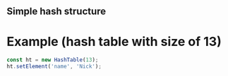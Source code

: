 ## Simple hash structure

# Example (hash table with size of 13)
```js
const ht = new HashTable(13);
ht.setElement('name', 'Nick');
```